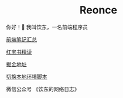<h1 align="center">
 Reonce
</h1>


你好！👋  我叫饮东，一名前端程序员



[前端笔记汇总](https://github.com/reonce/Note-FE)

[红宝书精读](https://github.com/reonce/notes-and-essays)


[掘金地址](https://juejin.cn/user/3958668048476429/posts)


[切换本地环境脚本](https://github.com/reonce/env-shell)


微信公众号 《饮东的网络日志》

